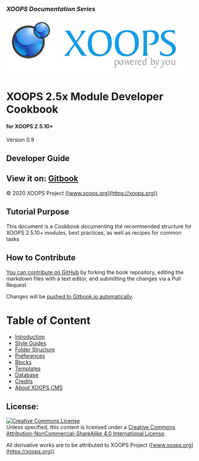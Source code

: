 ### _XOOPS Documentation Series_
![](en/assets/logoXoops.jpg)

# XOOPS 2.5x Module Developer Cookbook
#### for XOOPS 2.5.10+
	  
Version 0.9      

           
## Developer Guide

## View it on: [Gitbook](https://xoops.gitbook.io/xoops-modules-cookbook/) 

© 2020 XOOPS Project ([www.xoops.org](https://xoops.org))  

## Tutorial Purpose 

This document is a Cookbook documenting the recommended structure for XOOPS 2.5.10+ modules, best practices, as well as recipes for common tasks 


## How to Contribute

[You can contribute on GitHub](https://github.com/XoopsDocs/xoops-module-structure) by forking the book repository, editing the markdown files with a text editor, and submitting the changes via a Pull Request 

Changes will be [pushed to Gitbook.io automatically](https://xoops.gitbook.io/xoops-modules-cookbook/).

 

# Table of Content

* [Introduction](en/book/introduction.md)
* [Style Guides](en/book/standards/styleguide.md)
* [Folder Structure](en/book/modulestructure.md)
* [Preferences](en/book/3preferences.md)
* [Blocks](en/book/6blocks.md)
* [Templates](en/book/7templates.md)
* [Database](en/book/8database.md)
* [Credits](en/book/9credits.md)
* [About XOOPS CMS](en/book/10aboutxoops.md)

## License:

<a rel="license" href="http://creativecommons.org/licenses/by-nc-sa/4.0/"><img alt="Creative Commons License" style="border-width:0" src="https://i.creativecommons.org/l/by-nc-sa/4.0/88x31.png" /></a><br />Unless specified, this content is licensed under a <a rel="license" href="http://creativecommons.org/licenses/by-nc-sa/4.0/">Creative Commons Attribution-NonCommercial-ShareAlike 4.0 International License</a>.

All derivative works are to be attributed to XOOPS Project ([www.xoops.org](https://xoops.org))
